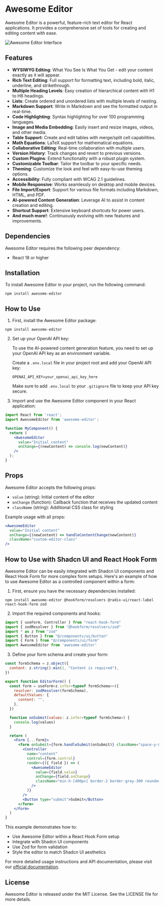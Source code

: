 # Awesome Editor

Awesome Editor is a powerful, feature-rich text editor for React applications. It provides a comprehensive set of tools for creating and editing content with ease.

![Awesome Editor Interface](https://hebbkx1anhila5yf.public.blob.vercel-storage.com/Screenshot%202025-02-09%20094501-kC4AGs4HVdFBs4fWp1Up9jjfFUux4g.png)

## Features

- **WYSIWYG Editing**: What You See Is What You Get - edit your content exactly as it will appear.
- **Rich Text Editing**: Full support for formatting text, including bold, italic, underline, and strikethrough.
- **Multiple Heading Levels**: Easy creation of hierarchical content with H1 to H6 headings.
- **Lists**: Create ordered and unordered lists with multiple levels of nesting.
- **Markdown Support**: Write in Markdown and see the formatted output in real-time.
- **Code Highlighting**: Syntax highlighting for over 100 programming languages.
- **Image and Media Embedding**: Easily insert and resize images, videos, and other media.
- **Table Support**: Create and edit tables with merge/split cell capabilities.
- **Math Equations**: LaTeX support for mathematical equations.
- **Collaborative Editing**: Real-time collaboration with multiple users.
- **Version History**: Track changes and revert to previous versions.
- **Custom Plugins**: Extend functionality with a robust plugin system.
- **Customizable Toolbar**: Tailor the toolbar to your specific needs.
- **Theming**: Customize the look and feel with easy-to-use theming options.
- **Accessibility**: Fully compliant with WCAG 2.1 guidelines.
- **Mobile Responsive**: Works seamlessly on desktop and mobile devices.
- **File Import/Export**: Support for various file formats including Markdown, HTML, and PDF.
- **AI-powered Content Generation**: Leverage AI to assist in content creation and editing.
- **Shortcut Support**: Extensive keyboard shortcuts for power users.
- **And much more!**: Continuously evolving with new features and improvements.

## Dependencies

Awesome Editor requires the following peer dependency:

- React 18 or higher

## Installation

To install Awesome Editor in your project, run the following command:

```
npm install awesome-editor
```

## How to Use

1. First, install the Awesome Editor package:

```
npm install awesome-editor
```

2. Set up your OpenAI API key:

   To use the AI-powered content generation feature, you need to set up your OpenAI API key as an environment variable. 

   Create a `.env.local` file in your project root and add your OpenAI API key:

   ```
   OPENAI_API_KEY=your_openai_api_key_here
   ```

   Make sure to add `.env.local` to your `.gitignore` file to keep your API key secure.

3. Import and use the Awesome Editor component in your React application:

```jsx
import React from 'react';
import AwesomeEditor from 'awesome-editor';

function MyComponent() {
  return (
    <AwesomeEditor
      value="Initial content"
      onChange={(newContent) => console.log(newContent)}
    />
  );
}
```

## Props

Awesome Editor accepts the following props:

- `value` (string): Initial content of the editor
- `onChange` (function): Callback function that receives the updated content
- `className` (string): Additional CSS class for styling

Example usage with all props:

```jsx
<AwesomeEditor
  value="Initial content"
  onChange={(newContent) => handleContentChange(newContent)}
  className="custom-editor-class"
/>
```

## How to Use with Shadcn UI and React Hook Form

Awesome Editor can be easily integrated with Shadcn UI components and React Hook Form for more complex form setups. Here's an example of how to use Awesome Editor as a controlled component within a form:

1. First, ensure you have the necessary dependencies installed:

```
npm install awesome-editor @hookform/resolvers @radix-ui/react-label react-hook-form zod
```

2. Import the required components and hooks:

```jsx
import { useForm, Controller } from "react-hook-form"
import { zodResolver } from "@hookform/resolvers/zod"
import * as z from "zod"
import { Button } from "@/components/ui/button"
import { Form } from "@/components/ui/form"
import AwesomeEditor from 'awesome-editor'
```

3. Define your form schema and create your form:

```jsx
const formSchema = z.object({
  content: z.string().min(1, "Content is required"),
})

export function EditorForm() {
  const form = useForm<z.infer<typeof formSchema>>({
    resolver: zodResolver(formSchema),
    defaultValues: {
      content: "",
    },
  })

  function onSubmit(values: z.infer<typeof formSchema>) {
    console.log(values)
  }

  return (
    <Form {...form}>
      <form onSubmit={form.handleSubmit(onSubmit)} className="space-y-8">
        <Controller
          name="content"
          control={form.control}
          render={({ field }) => (
            <AwesomeEditor
              value={field.value}
              onChange={field.onChange}
              className="min-h-[400px] border-2 border-gray-300 rounded-md"
            />
          )}
        />
        <Button type="submit">Submit</Button>
      </form>
    </Form>
  )
}
```

This example demonstrates how to:
- Use Awesome Editor within a React Hook Form setup
- Integrate with Shadcn UI components
- Use Zod for form validation
- Style the editor to match Shadcn UI aesthetics

For more detailed usage instructions and API documentation, please visit our [official documentation](https://awesome-editor.docs.com).

## License

Awesome Editor is released under the MIT License. See the LICENSE file for more details.